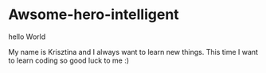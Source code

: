 # Awsome-hero-intelligent

hello World

My name is Krisztina and I always want to learn new things.
This time I want to learn coding so good luck to me :) 
